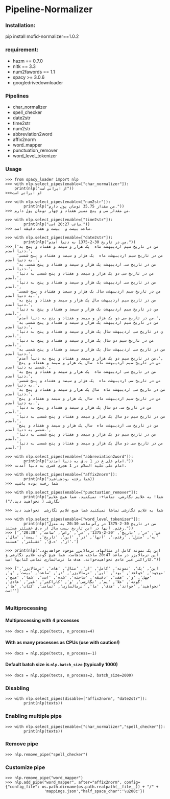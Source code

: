 # Pipeline-Normalizer

### Installation:
pip install mofid-normalizer==1.0.2
### requirement:

- hazm == 0.7.0
- nltk == 3.3 
- num2fawords == 1.1
- spacy >= 3.0.6
- googledrivedownloader

### Pipelines
- char_normalizer
- spell_checker
- date2str
- time2str
- num2str
- abbreviation2word
- affix2norm
- word_mapper  
- punctuation_remover
- word_level_tokenizer

### Usage

```
>>> from spacy_loader import nlp
>>> with nlp.select_pipes(enable=["char_normalizer"]):
    print(nlp("اﯙ ایراني ٲست"))
>>>او ایرانی است

>>> with nlp.select_pipes(enable=["num2str"]):
        print(nlp("من مقدار 35.75 تومان پول دارم."))
>>> من مقدار سی و پنج ممیز هفتاد و چهار تومان پول دارم.

>>> with nlp.select_pipes(enable=["time2str"]):
        print(nlp("ساعت 20:27 است."))
>>> ساعت بیست و  بیست و هفت دقیقه است.

>>> with nlp.select_pipes(enable=["date2str"]):
        print(nlp("من در تاریخ 30-2-1375 به دنیا آمدم."))
>>> ['من در تاریخ سیم اردیبهشت ماه  یک هزار و سیصد و هفتاد و پنج به دنیا آمدم.',
     'من در تاریخ سیم اردیبهشت ماه  یک هزار و سیصد و هفتاد و پنج شمسی به دنیا آمدم.',
     'من در تاریخ سی اردیبهشت یک هزار و سیصد و هفتاد و پنج شمسی به دنیا آمدم.',
     'من در تاریخ سی دو یک هزار و سیصد و هفتاد و پنج شمسی به دنیا آمدم.',
     'من در تاریخ سی اردیبهشت یک هزار و سیصد و هفتاد و پنج به دنیا آمدم.',
     'من در تاریخ سیم اردیبهشت سال یک هزار و سیصد و هفتاد و پنج شمسی به دنیا آمدم.',
     'من در تاریخ سیم اردیبهشت سال یک هزار و سیصد و هفتاد و پنج به دنیا آمدم.',
     'من در تاریخ سیم اردیبهشت یک هزار و سیصد و هفتاد و پنج به دنیا آمدم.',
     'من در تاریخ سی دو یک هزار و سیصد و هفتاد و پنج به دنیا آمدم.',
     'من در تاریخ سیم اردیبهشت یک هزار و سیصد و هفتاد و پنج شمسی به دنیا آمدم.',
     'ن در تاریخ سی اردیبهشت سال یک هزار و سیصد و هفتاد و پنج به دنیا آمدم.',
     'من در تاریخ سیم دو سال یک هزار و سیصد و هفتاد و پنج به دنیا آمدم.',
     'من در تاریخ سی اردیبهشت سال یک هزار و سیصد و هفتاد و پنج شمسی به دنیا آمدم.',
     'من در تاریخ سیم دو یک هزار و سیصد و هفتاد و پنج به دنیا آمدم.',
     'من در تاریخ سیم اردیبهشت ماه  سال یک هزار و سیصد و هفتاد و پنج شمسی به دنیا آمدم.',
     'من در تاریخ سی اردیبهشت ماه  یک هزار و سیصد و هفتاد و پنج به دنیا آمدم.',
     'من در تاریخ سی اردیبهشت ماه  یک هزار و سیصد و هفتاد و پنج شمسی به دنیا آمدم.',
     'من در تاریخ سی اردیبهشت ماه  سال یک هزار و سیصد و هفتاد و پنج به دنیا آمدم.',
     'من در تاریخ سیم اردیبهشت ماه  سال یک هزار و سیصد و هفتاد و پنج به دنیا آمدم.',
     'من در تاریخ سی دو سال یک هزار و سیصد و هفتاد و پنج به دنیا آمدم.',
     'من در تاریخ سیم دو سال یک هزار و سیصد و هفتاد و پنج شمسی به دنیا آمدم.',
     'من در تاریخ سی اردیبهشت ماه  سال یک هزار و سیصد و هفتاد و پنج شمسی به دنیا آمدم.',
     'من در تاریخ سیم دو یک هزار و سیصد و هفتاد و پنج شمسی به دنیا آمدم.',
     'من در تاریخ سی دو سال یک هزار و سیصد و هفتاد و پنج شمسی به دنیا آمدم.']

>>> with nlp.select_pipes(enable=["abbreviation2word"]):
        print(nlp("امام علی ع در 1 ه.ق به دنیا آمدند."))
>>> امام علی علیه السلام در 1 هجری قمری به دنیا آمدند.

>>> with nlp.select_pipes(enable=["affix2norm"]):
        print(nlp("شما رفته بودهباشید))
>>> شما رفته بوده باشید

>>> with nlp.select_pipes(enable=["punctuation_remover"]):
        print(nlp("شما! به علایم نگارشی، تماشا+- نمیکنید. شما هیچ علایم نگارشی ( نخواهید دید./")

>>> شما به علایم نگارشی تماشا نمیکنید شما هیچ علایم نگارشی  نخواهید دید
  
>>> with nlp.select_pipes(enable=["word_level_tokenizer"]):
        print(nlp("من در تاریخ 30-2-1375 در راس ساعت 20:30 به منزل رفتم. آنها در این تاریخ بیست سال از ه.ق عقبلتر هستند."))
>>> ['من', 'در', 'تاریخ', '30-2-1375', 'در', 'راس', 'ساعت', '20:30', 'به', 'منزل', 'رفتم.', 'آنها', 'در', 'این', 'تاریخ', 'بیست', 'سال', 'از', 'ه.ق', 'عقبلتر', 'هستند.']

>>> print(nlp("این یک نمونه کامل از مثالهای نرمالایزر موجود خواهدبود. این نرمالایزر در ساعت 20:47 ساخته شدهاست. شما هیچ گونه علایم نگارشی ﺆ کاراکتر غیر عادی نخواهیدخواند. هدف ما نرمالسازی تمامی کتابها است."))

>>> ['این', 'یک', 'نمونه', 'کامل', 'از', 'مثال', 'های', 'نرمالایزر', 'موجود', 'خواهد', 'بود', 'این', 'نرمالایزر', 'در', 'ساعت', 'بیست', 'و', 'چهل', 'و', 'هفت', 'دقیقه', 'ساخته', 'شده', 'است', 'شما', 'هیچ', 'گونه', 'علا', 'یم', 'نگارشی', 'و', 'کاراکتر', 'غیر', 'عادی', 'نخواهید', 'خواند', 'هدف', 'ما', 'نرمالسازی', 'تمامی', 'کتاب', 'ها', 'است']


```


### Multiprocessing
#### Multiprocessing with 4 processes
`>>> docs = nlp.pipe(texts, n_process=4)`

#### With as many processes as CPUs (use with caution!)
`>>> docs = nlp.pipe(texts, n_process=-1)`

#### Default batch size is `nlp.batch_size` (typically 1000)
`>>> docs = nlp.pipe(texts, n_process=2, batch_size=2000)`

### Disabling
```
>>> with nlp.select_pipes(disable=["affix2norm", "date2str"]):
        print(nlp(texts))
```


### Enabling multiple pipe

```
>>> with nlp.select_pipes(enable=["char_normalizer","spell_checker"]):
        print(nlp(texts))

```

### Remove pipe

```
>>> nlp.remove_pipe("spell_checker")
```

### Customize pipe

```
>>> nlp.remove_pipe("word_mapper")
>>> nlp.add_pipe("word_mapper", after="affix2norm", config={"config_file": os.path.dirname(os.path.realpath(__file__)) + "/" +
                 'mappings.json',"half_space_char":'\u200c'})
```
